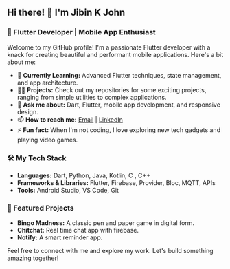 ## Hi there! 👋 I'm Jibin K John

### 🚀 Flutter Developer | Mobile App Enthusiast

Welcome to my GitHub profile! I'm a passionate Flutter developer with a knack for creating beautiful and performant mobile applications. Here's a bit about me:

- 🌱 **Currently Learning:** Advanced Flutter techniques, state management, and app architecture.
- 👨‍💻 **Projects:** Check out my repositories for some exciting projects, ranging from simple utilities to complex applications.
- 💬 **Ask me about:** Dart, Flutter, mobile app development, and responsive design.
- 📫 **How to reach me:** [Email](mailto:jibinkunnumpurath@gmail.com)  | [LinkedIn](https://www.linkedin.com/in/jibin-k-john-35a468270)
- ⚡ **Fun fact:** When I'm not coding, I love exploring new tech gadgets and playing video games.

### 🛠️ My Tech Stack

- **Languages:** Dart, Python, Java, Kotlin, C , C++
- **Frameworks & Libraries:** Flutter, Firebase, Provider, Bloc, MQTT, APIs
- **Tools:** Android Studio, VS Code, Git

### 🌟 Featured Projects

- **Bingo Madness:** A classic pen and paper game in digital form.
- **Chitchat:** Real time chat app with firebase.
- **Notify:** A smart reminder app.

Feel free to connect with me and explore my work. Let's build something amazing together!
